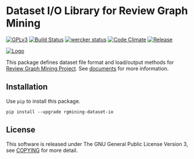 # Dataset I/O Library for Review Graph Mining
[![GPLv3](https://img.shields.io/badge/license-GPLv3-blue.svg)](https://www.gnu.org/copyleft/gpl.html)
[![Build Status](https://travis-ci.org/rgmining/dataset-io.svg?branch=master)](https://travis-ci.org/rgmining/dataset-io)
[![wercker status](https://app.wercker.com/status/9fee858cf80340e29b17687c0879fa4f/s/master "wercker status")](https://app.wercker.com/project/byKey/9fee858cf80340e29b17687c0879fa4f)
[![Code Climate](https://codeclimate.com/github/rgmining/dataset-io/badges/gpa.svg)](https://codeclimate.com/github/rgmining/dataset-io)
[![Release](https://img.shields.io/badge/release-0.9.2-brightgreen.svg)](https://github.com/rgmining/dataset-io/releases/tag/v0.9.2)

[![Logo](https://rgmining.github.io/dataset-io/_static/image.png)](https://rgmining.github.io/dataset-io/)

This package defines dataset file format and load/output methods for
[Review Graph Mining Project](https://rgmining.github.io/).
See [documents](https://rgmining.github.io/dataset-io/) for more information.

## Installation
Use `pip` to install this package.

```shell
pip install --upgrade rgmining-dataset-io
```


## License
This software is released under The GNU General Public License Version 3,
see [COPYING](COPYING) for more detail.
